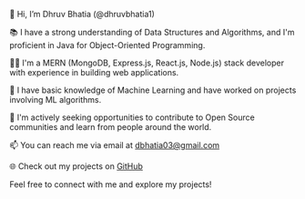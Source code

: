 👋 Hi, I’m Dhruv Bhatia (@dhruvbhatia1)

📚 I have a strong understanding of Data Structures and Algorithms, and I'm proficient in Java for Object-Oriented Programming.

👨‍💻 I'm a MERN (MongoDB, Express.js, React.js, Node.js) stack developer with experience in building web applications.

🔭 I have basic knowledge of Machine Learning and have worked on projects involving ML algorithms.

💼 I'm actively seeking opportunities to contribute to Open Source communities and learn from people around the world.

📫 You can reach me via email at dbhatia03@gmail.com

🌐 Check out my projects on [GitHub](https://github.com/dhruvbhatia1)



Feel free to connect with me and explore my projects!


<!---
dhruvbhatia1/dhruvbhatia1 is a ✨ special ✨ repository because its `README.md` (this file) appears on your GitHub profile.
You can click the Preview link to take a look at your changes.
--->
